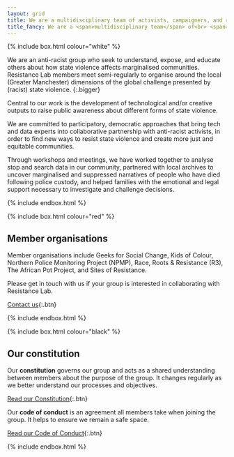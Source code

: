```yaml
---
layout: grid
title: We are a multidisciplinary team of activists, campaigners, and researchers aiming to dismantle the causes of state violence.
title_fancy: We are a <span>multidisciplinary team</span> of<br> <span>activists, campaigners, and researchers</span><br> aiming to dismantle the <span>causes of state violence.</span>
---
```


<!-- Introduction -->

{% include box.html colour="white" %}

We are an anti-racist group who seek to understand, expose, and educate others about how state violence affects marginalised communities. Resistance Lab members meet semi-regularly to organise around the local (Greater Manchester) dimensions of the global challenge presented by (racist) state violence.
{:.bigger}

Central to our work is the development of technological and/or creative outputs to raise public awareness about different forms of state violence.

We are committed to participatory, democratic approaches that bring tech and data experts into collaborative partnership with anti-racist activists, in order to find new ways to resist state violence and create more just and equitable communities.

Through workshops and meetings, we have worked together to analyse stop and search data in our community, partnered with local archives to uncover marginalised and suppressed narratives of people who have died following police custody, and helped families with the emotional and legal support necessary to investigate and challenge decisions.

{% include endbox.html %}


<!-- Member organisations -->

{% include box.html colour="red" %}

## Member organisations

Member organisations include Geeks for Social Change, Kids of Colour, Northern Police Monitoring Project (NPMP), Race, Roots & Resistance (R3), The African Pot Project, and Sites of Resistance.

Please get in touch with us if your group is interested in collaborating with Resistance Lab.

[Contact us](/contact){:.btn}

{% include endbox.html %}


<!-- Membership docs -->

{% include box.html colour="black" %}

## Our constitution

Our **constitution** governs our group and acts as a shared understanding between members about the purpose of the group. It changes regularly as we better understand our processes and objectives.

[Read our Constitution](/about-us/constitution){:.btn}

Our **code of conduct** is an agreement all members take when joining the group. It helps to ensure we remain a safe space.

[Read our Code of Conduct](/about-us/code-of-conduct){:.btn}

{% include endbox.html %}
